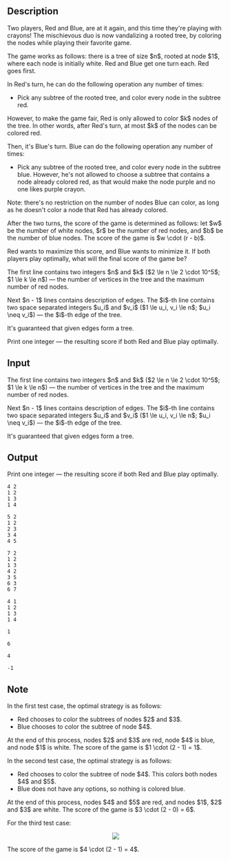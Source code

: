 ## Description

<div><p>Two players, Red and Blue, are at it again, and this time they're playing with crayons! The mischievous duo is now vandalizing a rooted tree, by coloring the nodes while playing their favorite game.</p><p>The game works as follows: there is a tree of size $n$, rooted at node $1$, where each node is initially white. Red and Blue get <span class="tex-font-style-bf">one turn each</span>. Red goes first. </p><p>In Red's turn, he can do the following operation <span class="tex-font-style-bf">any number of times</span>: </p><ul> <li> Pick any subtree of the rooted tree, and color every node in the subtree red. </li></ul> However, to make the game fair, Red is only allowed to color $k$ nodes of the tree. In other words, after Red's turn, at most $k$ of the nodes can be colored red.<p>Then, it's Blue's turn. Blue can do the following operation <span class="tex-font-style-bf">any number of times</span>: </p><ul> <li> Pick any subtree of the rooted tree, and color every node in the subtree blue. However, he's not allowed to choose a subtree that contains a node already colored red, as that would make the node purple and no one likes purple crayon. </li></ul> Note: there's no restriction on the number of nodes Blue can color, as long as he doesn't color a node that Red has already colored.<p>After the two turns, the score of the game is determined as follows: let $w$ be the number of white nodes, $r$ be the number of red nodes, and $b$ be the number of blue nodes. The score of the game is $w \cdot (r - b)$.</p><p>Red wants to maximize this score, and Blue wants to minimize it. If both players play optimally, what will the final score of the game be?</p></div><div class="input-specification"><p>The first line contains two integers $n$ and $k$ ($2 \le n \le 2 \cdot 10^5$; $1 \le k \le n$)&nbsp;— the number of vertices in the tree and the maximum number of red nodes.</p><p>Next $n - 1$ lines contains description of edges. The $i$-th line contains two space separated integers $u_i$ and $v_i$ ($1 \le u_i, v_i \le n$; $u_i \neq v_i$)&nbsp;— the $i$-th edge of the tree.</p><p>It's guaranteed that given edges form a tree.</p></div><div class="output-specification"><p>Print one integer&nbsp;— the resulting score if both Red and Blue play optimally.</p></div>

## Input

<p>The first line contains two integers $n$ and $k$ ($2 \le n \le 2 \cdot 10^5$; $1 \le k \le n$)&nbsp;— the number of vertices in the tree and the maximum number of red nodes.</p><p>Next $n - 1$ lines contains description of edges. The $i$-th line contains two space separated integers $u_i$ and $v_i$ ($1 \le u_i, v_i \le n$; $u_i \neq v_i$)&nbsp;— the $i$-th edge of the tree.</p><p>It's guaranteed that given edges form a tree.</p>

## Output

<p>Print one integer&nbsp;— the resulting score if both Red and Blue play optimally.</p>





```input1
4 2
1 2
1 3
1 4
```




```input2
5 2
1 2
2 3
3 4
4 5
```




```input3
7 2
1 2
1 3
4 2
3 5
6 3
6 7
```




```input4
4 1
1 2
1 3
1 4
```




```output1
1
```




```output2
6
```




```output3
4
```




```output4
-1
```



## Note

<p>In the first test case, the optimal strategy is as follows: </p><ul> <li> Red chooses to color the subtrees of nodes $2$ and $3$. </li><li> Blue chooses to color the subtree of node $4$. </li></ul> At the end of this process, nodes $2$ and $3$ are red, node $4$ is blue, and node $1$ is white. The score of the game is $1 \cdot (2 - 1) = 1$.<p>In the second test case, the optimal strategy is as follows: </p><ul> <li> Red chooses to color the subtree of node $4$. This colors both nodes $4$ and $5$. </li><li> Blue does not have any options, so nothing is colored blue. </li></ul> At the end of this process, nodes $4$ and $5$ are red, and nodes $1$, $2$ and $3$ are white. The score of the game is $3 \cdot (2 - 0) = 6$.<p>For the third test case:</p><center> <img class="tex-graphics" src="file://ICmjOs9k.png" style="max-width: 100.0%;max-height: 100.0%;"> </center><p>The score of the game is $4 \cdot (2 - 1) = 4$.</p>
